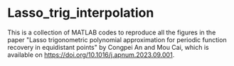 # Lasso_trig_interpolation
This is a collection of MATLAB codes to reproduce all the figures in the paper "Lasso trigonometric polynomial approximation for periodic function recovery in equidistant points" by Congpei An and Mou Cai, which is available on https://doi.org/10.1016/j.apnum.2023.09.001.

